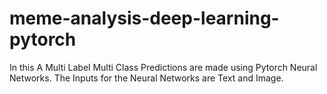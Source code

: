 # meme-analysis-deep-learning-pytorch
In this A Multi Label Multi Class Predictions are made using Pytorch Neural Networks. The Inputs for the Neural Networks are Text and Image.
